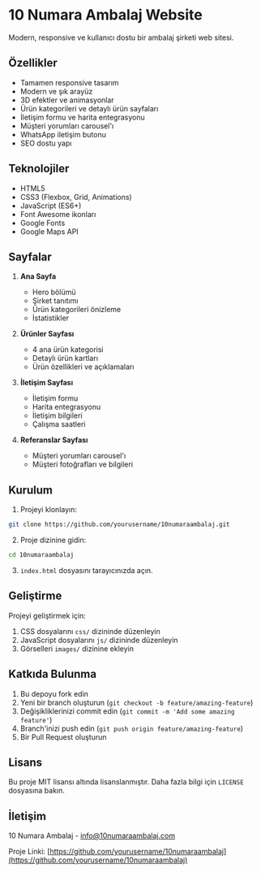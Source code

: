 # 10 Numara Ambalaj Website

Modern, responsive ve kullanıcı dostu bir ambalaj şirketi web sitesi.

## Özellikler

- Tamamen responsive tasarım
- Modern ve şık arayüz
- 3D efektler ve animasyonlar
- Ürün kategorileri ve detaylı ürün sayfaları
- İletişim formu ve harita entegrasyonu
- Müşteri yorumları carousel'ı
- WhatsApp iletişim butonu
- SEO dostu yapı

## Teknolojiler

- HTML5
- CSS3 (Flexbox, Grid, Animations)
- JavaScript (ES6+)
- Font Awesome ikonları
- Google Fonts
- Google Maps API

## Sayfalar

1. **Ana Sayfa**
   - Hero bölümü
   - Şirket tanıtımı
   - Ürün kategorileri önizleme
   - İstatistikler

2. **Ürünler Sayfası**
   - 4 ana ürün kategorisi
   - Detaylı ürün kartları
   - Ürün özellikleri ve açıklamaları

3. **İletişim Sayfası**
   - İletişim formu
   - Harita entegrasyonu
   - İletişim bilgileri
   - Çalışma saatleri

4. **Referanslar Sayfası**
   - Müşteri yorumları carousel'ı
   - Müşteri fotoğrafları ve bilgileri

## Kurulum

1. Projeyi klonlayın:
```bash
git clone https://github.com/yourusername/10numaraambalaj.git
```

2. Proje dizinine gidin:
```bash
cd 10numaraambalaj
```

3. `index.html` dosyasını tarayıcınızda açın.

## Geliştirme

Projeyi geliştirmek için:

1. CSS dosyalarını `css/` dizininde düzenleyin
2. JavaScript dosyalarını `js/` dizininde düzenleyin
3. Görselleri `images/` dizinine ekleyin

## Katkıda Bulunma

1. Bu depoyu fork edin
2. Yeni bir branch oluşturun (`git checkout -b feature/amazing-feature`)
3. Değişikliklerinizi commit edin (`git commit -m 'Add some amazing feature'`)
4. Branch'inizi push edin (`git push origin feature/amazing-feature`)
5. Bir Pull Request oluşturun

## Lisans

Bu proje MIT lisansı altında lisanslanmıştır. Daha fazla bilgi için `LICENSE` dosyasına bakın.

## İletişim

10 Numara Ambalaj - [info@10numaraambalaj.com](mailto:info@10numaraambalaj.com)

Proje Linki: [https://github.com/yourusername/10numaraambalaj](https://github.com/yourusername/10numaraambalaj) 